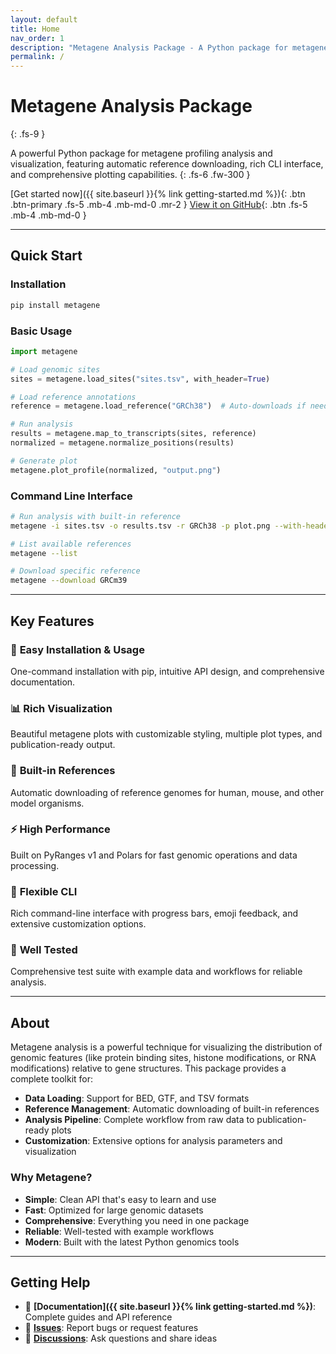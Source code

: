 ```yaml
---
layout: default
title: Home
nav_order: 1
description: "Metagene Analysis Package - A Python package for metagene profiling analysis and visualization"
permalink: /
---
```


# Metagene Analysis Package
{: .fs-9 }

A powerful Python package for metagene profiling analysis and visualization, featuring automatic reference downloading, rich CLI interface, and comprehensive plotting capabilities.
{: .fs-6 .fw-300 }

[Get started now]({{ site.baseurl }}{% link getting-started.md %}){: .btn .btn-primary .fs-5 .mb-4 .mb-md-0 .mr-2 }
[View it on GitHub](https://github.com/y9c/metagene){: .btn .fs-5 .mb-4 .mb-md-0 }

---

## Quick Start

### Installation

```bash
pip install metagene
```

### Basic Usage

```python
import metagene

# Load genomic sites
sites = metagene.load_sites("sites.tsv", with_header=True)

# Load reference annotations
reference = metagene.load_reference("GRCh38")  # Auto-downloads if needed

# Run analysis
results = metagene.map_to_transcripts(sites, reference)
normalized = metagene.normalize_positions(results)

# Generate plot
metagene.plot_profile(normalized, "output.png")
```

### Command Line Interface

```bash
# Run analysis with built-in reference
metagene -i sites.tsv -o results.tsv -r GRCh38 -p plot.png --with-header

# List available references
metagene --list

# Download specific reference
metagene --download GRCm39
```

---

## Key Features

### 🚀 **Easy Installation & Usage**
One-command installation with pip, intuitive API design, and comprehensive documentation.

### 📊 **Rich Visualization**
Beautiful metagene plots with customizable styling, multiple plot types, and publication-ready output.

### 🧬 **Built-in References**
Automatic downloading of reference genomes for human, mouse, and other model organisms.

### ⚡ **High Performance**
Built on PyRanges v1 and Polars for fast genomic operations and data processing.

### 🔧 **Flexible CLI**
Rich command-line interface with progress bars, emoji feedback, and extensive customization options.

### 🧪 **Well Tested**
Comprehensive test suite with example data and workflows for reliable analysis.

---

## About

Metagene analysis is a powerful technique for visualizing the distribution of genomic features (like protein binding sites, histone modifications, or RNA modifications) relative to gene structures. This package provides a complete toolkit for:

- **Data Loading**: Support for BED, GTF, and TSV formats
- **Reference Management**: Automatic downloading of built-in references
- **Analysis Pipeline**: Complete workflow from raw data to publication-ready plots
- **Customization**: Extensive options for analysis parameters and visualization

### Why Metagene?

- **Simple**: Clean API that's easy to learn and use
- **Fast**: Optimized for large genomic datasets
- **Comprehensive**: Everything you need in one package
- **Reliable**: Well-tested with example workflows
- **Modern**: Built with the latest Python genomics tools

---

## Getting Help

- 📖 **[Documentation]({{ site.baseurl }}{% link getting-started.md %})**: Complete guides and API reference
- 🐛 **[Issues](https://github.com/y9c/metagene/issues)**: Report bugs or request features
- 💬 **[Discussions](https://github.com/y9c/metagene/discussions)**: Ask questions and share ideas
